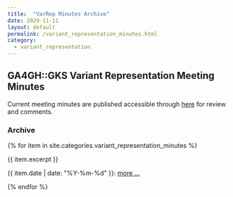 ```yaml
---
title:  "VarRep Minutes Archive"
date: 2029-11-11
layout: default
permalink: /variant_representation_minutes.html
category:
  - variant_representation
---
```


## GA4GH::GKS Variant Representation Meeting Minutes

Current meeting minutes are published accessible through [here](https://docs.google.com/document/d/1Sulg3kECnorTEAbutINOsK-lFkKAcKpl6IHgPaPQEgA) for review and comments. 

### Archive

{% for item in site.categories.variant_representation_minutes %}
<div class="excerpt">
{{ item.excerpt }}
<p>{{ item.date | date: "%Y-%m-%d" }}: <a href="{{ item.url | relative_url }}">more ...</a></p>
</div>
{% endfor %}
